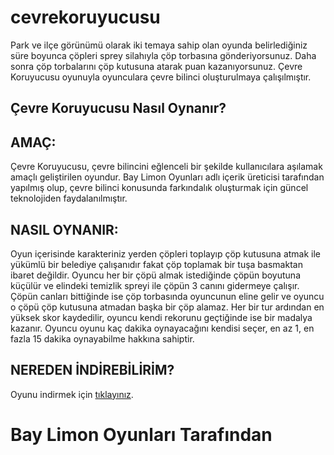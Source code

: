 # cevrekoruyucusu
Park ve ilçe görünümü olarak iki temaya sahip olan oyunda belirlediğiniz süre boyunca çöpleri sprey silahıyla çöp torbasına gönderiyorsunuz. Daha sonra çöp torbalarını çöp kutusuna atarak puan kazanıyorsunuz. Çevre Koruyucusu oyunuyla oyunculara çevre bilinci oluşturulmaya çalışılmıştır.

## Çevre Koruyucusu Nasıl Oynanır? ##
## AMAÇ: ##
Çevre Koruyucusu, çevre bilincini eğlenceli bir şekilde kullanıcılara aşılamak amaçlı geliştirilen oyundur. Bay Limon Oyunları adlı içerik üreticisi tarafından yapılmış olup, çevre bilinci konusunda farkındalık oluşturmak için güncel teknolojiden faydalanılmıştır.

## NASIL OYNANIR: ##
Oyun içerisinde karakteriniz yerden çöpleri toplayıp çöp kutusuna atmak ile yükümlü bir belediye çalışanıdır fakat çöp toplamak bir tuşa basmaktan ibaret değildir. Oyuncu her bir çöpü almak istediğinde çöpün boyutuna küçülür ve elindeki temizlik spreyi ile çöpün 3 canını gidermeye çalışır. Çöpün canları bittiğinde ise çöp torbasında oyuncunun eline gelir ve oyuncu o çöpü çöp kutusuna atmadan başka bir çöp alamaz. Her bir tur ardından en yüksek skor kaydedilir, oyuncu kendi rekorunu geçtiğinde ise bir madalya kazanır. Oyuncu oyunu kaç dakika oynayacağını kendisi seçer, en az 1, en fazla 15 dakika oynayabilme hakkına sahiptir.

## NEREDEN İNDİREBİLİRİM?

Oyunu indirmek için [tıklayınız](https://drive.google.com/drive/folders/1qU0ThpctvO6g8SL4Pw00dPyNnAn5JFPt?usp=drive_link).

# Bay Limon Oyunları Tarafından #






